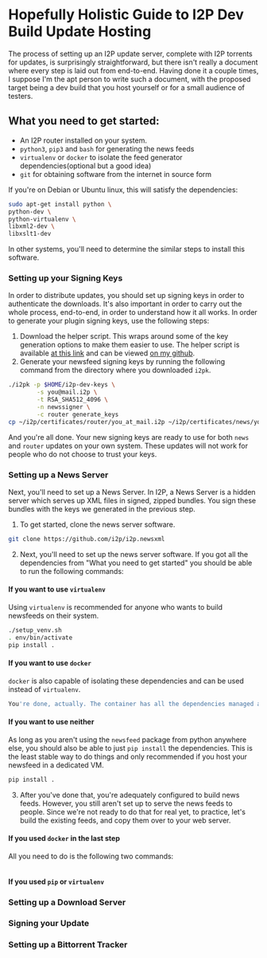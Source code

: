 # Hopefully Holistic Guide to I2P Dev Build Update Hosting

The process of setting up an I2P update server, complete with I2P torrents
for updates, is surprisingly straightforward, but there isn't really a document
where every step is laid out from end-to-end. Having done it a couple times, I
suppose I'm the apt person to write such a document, with the proposed target
being a dev build that you host yourself or for a small audience of testers.

## What you need to get started:

- An I2P router installed on your system.
- `python3`, `pip3` and `bash` for generating the news feeds
- `virtualenv` or `docker` to isolate the feed generator dependencies(optional but
 a good idea)
- `git` for obtaining software from the internet in source form

If you're on Debian or Ubuntu linux, this will satisfy the dependencies:

```sh
sudo apt-get install python \
python-dev \
python-virtualenv \
libxml2-dev \
libxslt1-dev
```

In other systems, you'll need to determine the similar steps to install this
software.

### Setting up your Signing Keys

In order to distribute updates, you should set up signing keys in order to
authenticate the downloads. It's also important in order to carry out the whole
process, end-to-end, in order to understand how it all works. In order to
generate your plugin signing keys, use the following steps:

1. Download the helper script. This wraps around some of the key generation
options to make them easier to use. The helper script is available
[at this link](https://raw.githubusercontent.com/eyedeekay/Generate-Plugin-Signing-Keys/master/i2pk)
and can be viewed [on my github](https://github.com/eyedeekay/Generate-Plugin-Signing-Keys/).
2. Generate your newsfeed signing keys by running the following command from the directory where
you downloaded `i2pk`.

```sh
./i2pk -p $HOME/i2p-dev-keys \
        -s you@mail.i2p \
        -t RSA_SHA512_4096 \
        -n newssigner \
        -c router generate_keys
cp ~/i2p/certificates/router/you_at_mail.i2p ~/i2p/certificates/news/you_at_mail.i2p
```

And you're all done. Your new signing keys are ready to use for both `news` and `router`
updates on your own system. These updates will not work for people who do not choose to
trust your keys.

### Setting up a News Server

Next, you'll need to set up a News Server. In I2P, a News Server is a hidden server which
serves up XML files in signed, zipped bundles. You sign these bundles with the keys we
generated in the previous step.

1. To get started, clone the news server software.

```sh
git clone https://github.com/i2p/i2p.newsxml
```

2. Next, you'll need to set up the news server software. If you got all the dependencies
from "What you need to get started" you should be able to run the following commands:

#### If you want to use `virtualenv`

Using `virtualenv` is recommended for anyone who wants to build newsfeeds on their
system.

```sh
./setup_venv.sh
. env/bin/activate
pip install .
```

#### If you want to use `docker`

`docker` is also capable of isolating these dependencies and can be used instead of
`virtualenv`.

```sh
You're done, actually. The container has all the dependencies managed automatically.
```

#### If you want to use neither

As long as you aren't using the `newsfeed` package from python anywhere else,
you should also be able to just `pip install` the dependencies. This is the least
stable way to do things and only recommended if you host your newsfeed in a dedicated
VM.

```sh
pip install .
```

3. After you've done that, you're adequately configured to build news feeds. However,
you still aren't set up to serve the news feeds to people. Since we're not ready to
do that for real yet, to practice, let's build the existing feeds, and copy them over
to your web server.

#### If you used `docker` in the last step

All you need to do is the following two commands:

```sh

```

#### If you used `pip` or `virtualenv`

### Setting up a Download Server

### Signing your Update

### Setting up a Bittorrent Tracker
